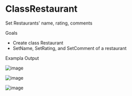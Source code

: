 # ClassRestaurant
Set Restaurants' name, rating, comments


Goals
- Create class Restaurant
- SetName, SetRating, and SetComment of a restaurant


Exampla Output

![image](https://user-images.githubusercontent.com/97081479/166622863-0c210334-6530-48ee-8dc7-4018f01c407c.png)

![image](https://user-images.githubusercontent.com/97081479/166622886-03d1ee4f-3be0-42ee-a293-b77e65fd2260.png)

![image](https://user-images.githubusercontent.com/97081479/166622908-df52d1f6-8384-4171-b589-e50379973450.png)

